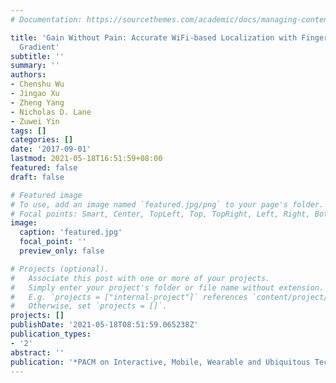 ```yaml
---
# Documentation: https://sourcethemes.com/academic/docs/managing-content/

title: 'Gain Without Pain: Accurate WiFi-based Localization with Fingerprint Spatial
  Gradient'
subtitle: ''
summary: ''
authors:
- Chenshu Wu
- Jingao Xu
- Zheng Yang
- Nicholas D. Lane
- Zuwei Yin
tags: []
categories: []
date: '2017-09-01'
lastmod: 2021-05-18T16:51:59+08:00
featured: false
draft: false

# Featured image
# To use, add an image named `featured.jpg/png` to your page's folder.
# Focal points: Smart, Center, TopLeft, Top, TopRight, Left, Right, BottomLeft, Bottom, BottomRight.
image:
  caption: 'featured.jpg'
  focal_point: ''
  preview_only: false

# Projects (optional).
#   Associate this post with one or more of your projects.
#   Simply enter your project's folder or file name without extension.
#   E.g. `projects = ["internal-project"]` references `content/project/deep-learning/index.md`.
#   Otherwise, set `projects = []`.
projects: []
publishDate: '2021-05-18T08:51:59.065238Z'
publication_types:
- '2'
abstract: ''
publication: '*PACM on Interactive, Mobile, Wearable and Ubiquitous Technologies (IMWUT/Ubicomp)*'
---
```

